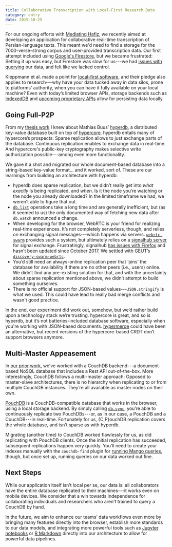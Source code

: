 ```yaml
---
title: Collaborative Transcription with Local-First Research Data
category: entry
date: 2019-10-25
---
```

 
For our ongoing efforts with [Mediating Hafiz](/mediating-hafiz), we recently aimed at developing an application for collaborative real-time transcription of Persian-language texts. This meant we'd need to find a storage for the 7000-verse-strong corpus and user-provided transcription data. Our first attempt included using [Google's Firestore](https://firebase.google.com/products/firestore/), but we became frustrated: Setting it up was easy, but Firestore was slow for us---we had [issues with querying](https://firebase.google.com/docs/reference/js/firebase.firestore.Query.html) our data, and felt like we lacked control.

Kleppmann et al. made a point for [local-first software](https://www.inkandswitch.com/local-first.html), and their pledge also applies to research---why have your data tucked away in data silos, prone to platforms’ authority, when you can have it fully available on your local machine? Even with today’s limited browser APIs, storage backends such as [IndexedDB](https://www.w3.org/TR/IndexedDB/) and [upcoming proprietary APIs](https://web.dev/native-file-system/) allow for persisting data locally.

## Going Full-P2P

From my [thesis work](https://kassel.works/thesis) I knew about Mathias Buus’ [hyperdb](https://firebase.google.com/products/firestore/), a distributed key-value database built on top of [hypercore](https://firebase.google.com/products/firestore/). hyperdb entails many of hypercore’s prospects: Sparse replication allows to just exchange parts of the database. Continuous replication enables to exchange data in real-time. And hypercore's public-key cryptography makes selective write authorization possible---among even more functionality.

We gave it a shot and migrated our whole document-based database into a string-based key-value format... and it worked, sort of. These are our learnings from building an architecture with hyperdb:

* hyperdb does sparse replication, but we didn’t really get into _what exactly_ is being replicated, and _when_. Is it the node you’re watching or the node you already downloaded? In the limited timeframe we had, we weren’t able to figure that out.
* [`db.list`](https://github.com/mafintosh/hyperdb#dblistprefix-options-callback) operations take a long time and are generally inefficient, but (as it seemed to us) the only documented way of fetching new data after `db.watch` announced a change.
* When developing for the browser, WebRTC is your friend for realizing real-time experiences. It’s not completely serverless, though, and relies on exchanging signal messages---which happens via servers. [`webrtc-swarm`](https://github.com/mafintosh/webrtc-swarm) provides such a system, but ultimately relies on a [signalhub server](https://github.com/mafintosh/signalhub) for signal exchange. Frustratingly, signalhub [has issues with Firefox](https://github.com/mafintosh/signalhub/issues/32) and hasn’t been updated since October 2017. We settled with GEUT’s [`discovery-swarm-webrtc`](https://github.com/geut/discovery-swarm-webrtc).
* You’d still need an always-online replication peer that ‘pins’ the database for availability if there are no other peers (i.e., users) online. We didn’t find any pre-existing solution for that, and with the uncertainty about sparse replication mentioned above, we didn’t attempt to build something ourselves.
* There is no official support for JSON-based values---`JSON.stringify` is what we used. This could have lead to really bad merge conflicts and wasn't good practice.

In the end, our experiment did work out, somehow, but we’d rather build upon a technology stack we’re trusting. hypercore is great, and so is hyperdb, but it’s not batteries-included database software, especially when you're working with JSON-based documents. [hypermerge](https://github.com/automerge/hypermerge) could have been an alternative, but recent versions of the hypercore-based CRDT don’t support browsers anymore.

## Multi-Master Appeasement

In [our prior work](https://dl.acm.org/citation.cfm?id=3343667), we’ve worked with a CouchDB backend---a document-based NoSQL database that includes a Rest API out-of-the-box. More interestingly, CouchDB follows a multi-master approach: Opposed to master-slave architectures, there is no hierarchy when replicating to or from multiple CouchDB instances. They’re all available as master nodes on their own.

[PouchDB](https://github.com/pouchdb/pouchdb) is a CouchDB-compatible database that works in the browser, using a local storage backend. By simply calling [`db.sync`](https://pouchdb.com/api.html#sync), you’re able to continuously replicate two PouchDBs---or, as in our case, a PouchDB and a CouchDB---in real-time. Fortunately for us, {C,P}ouchDB replication covers the whole database, and isn’t sparse as with hyperdb.

Migrating (another time) to CouchDB worked flawlessly for us, as did replicating with PouchDB clients. Once the initial replication has succeeded, subsequent replications happen very quickly. You’ll need to create your indexes manually with the `couchdb-find` plugin for [running Mango queries](https://pouchdb.com/guides/mango-queries.html), though, but once set up, running queries on our data worked out fine.

## Next Steps

While our application itself isn’t local per se, our data is: all collaborators have the entire database replicated to their machines---it works even on mobile devices. We consider that a win towards independence for collaborating individuals and researchers who aren’t trained to query a CouchDB by hand.

In the future, we aim to enhance our teams’ data workflows even more by bringing many features directly into the browser, establish more standards to our data models, and integrating more powerful tools such as [Jupyter notebooks](https://jupyter.org/) or [R Markdown](https://rmarkdown.rstudio.com/) directly into our architecture to allow for powerful data pipelines.
